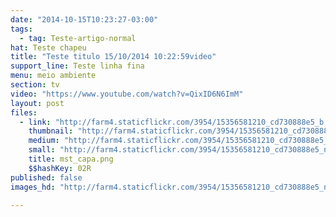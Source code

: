 ```yaml
---
date: "2014-10-15T10:23:27-03:00"
tags:
  - tag: Teste-artigo-normal
hat: Teste chapeu
title: "Teste titulo 15/10/2014 10:22:59video"
support_line: Teste linha fina
menu: meio ambiente
section: tv
video: "https://www.youtube.com/watch?v=QixID6N6ImM"
layout: post
files:
  - link: "http://farm4.staticflickr.com/3954/15356581210_cd730888e5_b.jpg"
    thumbnail: "http://farm4.staticflickr.com/3954/15356581210_cd730888e5_t.jpg"
    medium: "http://farm4.staticflickr.com/3954/15356581210_cd730888e5_z.jpg"
    small: "http://farm4.staticflickr.com/3954/15356581210_cd730888e5_n.jpg"
    title: mst_capa.png
    $$hashKey: 02R
published: false
images_hd: "http://farm4.staticflickr.com/3954/15356581210_cd730888e5_n.jpg"

---
```

